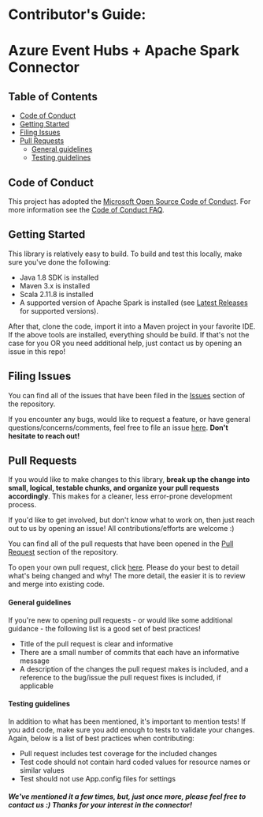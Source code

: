# Contributor's Guide:
# Azure Event Hubs + Apache Spark Connector 

## Table of Contents

- [Code of Conduct](#code-of-conduct)
- [Getting Started](#getting-started)
- [Filing Issues](#filing-issues)
- [Pull Requests](#pull-requests)
    - [General guidelines](#general-guidelines)
    - [Testing guidelines](#testing-guidelines)

## Code of Conduct

This project has adopted the [Microsoft Open Source Code of Conduct](https://opensource.microsoft.com/codeofconduct/). For more information see the [Code of Conduct FAQ](https://opensource.microsoft.com/codeofconduct/faq/). 

## Getting Started

This library is relatively easy to build. To build and test this locally, make sure you've done the following:
- Java 1.8 SDK is installed
- Maven 3.x is installed
- Scala 2.11.8 is installed
- A supported version of Apache Spark is installed (see [Latest Releases](/README.md#latest-releases) for supported versions). 

After that, clone the code, import it into a Maven project in your favorite IDE. If the above tools are installed, everything should be build. If that's not the case for you OR you need additional help, just contact us by opening an issue in this repo! 
 
## Filing Issues

You can find all of the issues that have been filed in the [Issues](https://github.com/Azure/spark-eventhubs/issues) section of the repository.

If you encounter any bugs, would like to request a feature, or have general questions/concerns/comments, feel free to file an issue [here](https://github.com/Azure/spark-eventhubs/issues/new). **Don't hesitate to reach out!**

## Pull Requests

If you would like to make changes to this library, **break up the change into small, logical, testable chunks, and organize your pull requests accordingly**. This makes for a cleaner, less error-prone development process. 

If you'd like to get involved, but don't know what to work on, then just reach out to us by opening an issue! All contributions/efforts are welcome :) 

You can find all of the pull requests that have been opened in the [Pull Request](https://github.com/Azure/azure-event-hubs-java/pulls) section of the repository.

To open your own pull request, click [here](https://github.com/Azure/spark-eventhubs/compare). Please do your best to detail what's being changed and why! The more detail, the easier it is to review and merge into existing code. 

#### General guidelines

If you're new to opening pull requests - or would like some additional guidance - the following list is a good set of best practices! 

- Title of the pull request is clear and informative
- There are a small number of commits that each have an informative message
- A description of the changes the pull request makes is included, and a reference to the bug/issue the pull request fixes is included, if applicable

#### Testing guidelines

In addition to what has been mentioned, it's important to mention tests! If you add code, make sure you add enough to tests to validate your changes. Again, below is a list of best practices when contributing: 

- Pull request includes test coverage for the included changes
- Test code should not contain hard coded values for resource names or similar values
- Test should not use App.config files for settings

##### We've mentioned it a few times, but, just once more, please feel free to contact us :) Thanks for your interest in the connector! 